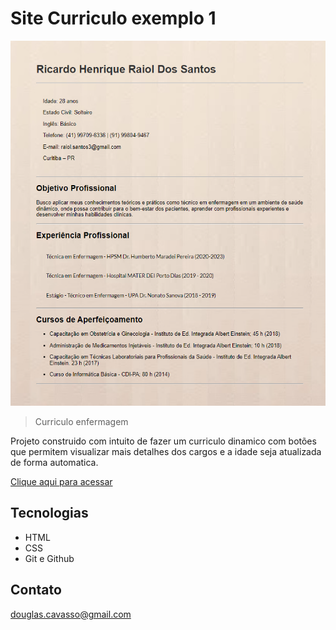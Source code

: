 # Site Curriculo exemplo 1 
![preview](./.github/preview.png)

> Curriculo enfermagem

Projeto construido com intuito de fazer um curriculo dinamico com botões que 
permitem visualizar mais detalhes dos cargos e a idade seja atualizada de forma automatica.

[ Clique aqui para acessar](https://douglascorreacavasso.github.io/Borboleta-Azul/)


## Tecnologias

- HTML
- CSS
- Git e Github

## Contato

douglas.cavasso@gmail.com